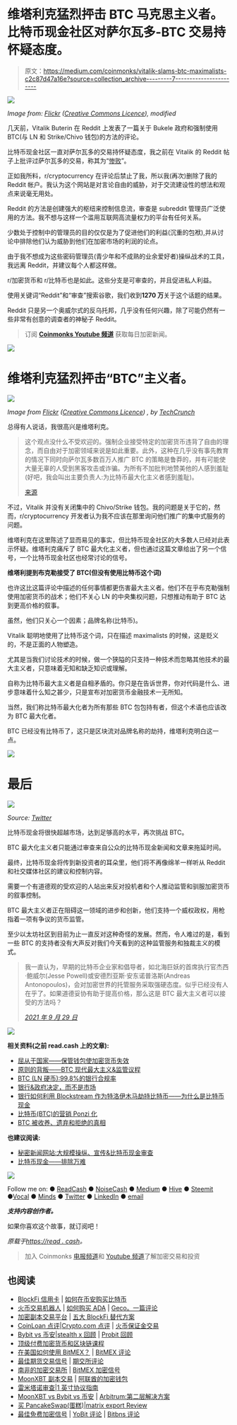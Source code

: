 # 维塔利克猛烈抨击 BTC 马克思主义者。比特币现金社区对萨尔瓦多-BTC 交易持怀疑态度。

> 原文：<https://medium.com/coinmonks/vitalik-slams-btc-maximalists-c2c87d47a16e?source=collection_archive---------7----------------------->

![](img/f4a581e483b4031262c00e085ade6855.png)

*Image from:* [*Flickr*](https://live.staticflickr.com/4342/37155971382_03b9bdc95c_b.jpg) *(*[*Creative Commons Licence*](https://creativecommons.org/licenses/by/2.0/)*), modified*

几天前，Vitalik Buterin 在 Reddit 上发表了一篇关于 Bukele 政府和强制使用 BTC(与 LN 和 Strike/Chivo 钱包)的方法的评论。

比特币现金社区一直对萨尔瓦多的交易持怀疑态度，我之前在 Vitalik 的 Reddit 帖子上批评过萨尔瓦多的交易，称其为“[惨败](/coinmonks/bitcoin-cash-is-the-last-line-of-defence-against-the-upcoming-cbdcs-invasion-3edc97db224f)”。

正如我所料，r/cryptocurrency 在评论后禁止了我，所以我(再次)删除了我的 Reddit 帐户。我认为这个网站是对言论自由的威胁，对于交流建设性的想法和观点来说毫无用处。

Reddit 的方法是创建强大的枢纽来控制信息流，审查是 subreddit 管理员广泛使用的方法。我不想与这样一个滥用互联网高流量权力的平台有任何关系。

少数处于控制中的管理员的目的仅仅是为了促进他们的利益(沉重的包袱),并从讨论中排除他们认为威胁到他们在加密市场的利润的论点。

由于我不想成为这些密码管理员(青少年和不成熟的业余爱好者)操纵战术的工具，我远离 Reddit，并建议每个人都这样做。

r/加密货币和 r/比特币也是如此。这些分支是可审查的，并且促进私人利益。

使用关键词“Reddit”和“审查”搜索谷歌，我们收到**1270 万**关于这个话题的结果。

Reddit 只是另一个奥威尔式的反乌托邦，几乎没有任何兴趣，除了可能仍然有一些非常有创意的调查者的神秘子 Reddit。

> 订阅 [**Coinmonks Youtube 频道**](https://www.youtube.com/c/coinmonks/videos) 获取每日加密新闻。

![](img/f45130952a53784172d47cb34123d59a.png)

# 维塔利克猛烈抨击“BTC”主义者。

![](img/cdf0f6053fc4c719f2b12973bd5376e2.png)

*Image from* [*Flickr*](https://www.flickr.com/photos/techcrunch/22987802684/) *(*[*Creative Commons Licence*](https://creativecommons.org/licenses/by/2.0/)*) , by* [*TechCrunch*](https://www.flickr.com/photos/techcrunch/)

总得有人说话，我很高兴是维塔利克。

> 这个观点没什么不受欢迎的。强制企业接受特定的加密货币违背了自由的理念，而自由对于加密领域来说是如此重要。此外，这种在几乎没有事先教育的情况下同时向萨尔瓦多数百万人推广 BTC 的策略是鲁莽的，并有可能使大量无辜的人受到黑客攻击或诈骗。为所有不加批判地赞美他的人感到羞耻(好吧，我会叫出主要负责人:为比特币最大化主义者感到羞耻)。
> 
> [来源](https://www.cryptoglobe.com/latest/2021/10/ethereum-creator-vitalik-buterin-slams-bitcoin-maximalists-for-supporting-el-salvadors-invasive-legislation/)

不过，Vitalik 并没有关闭集中的 Chivo/Strike 钱包。我的问题是关于它的，然而，r/cryptocurrency 开发者认为我不应该在那里询问他们推广的集中式服务的问题。

维塔利克在这里陈述了显而易见的事实，但比特币现金社区的大多数人已经对此表示怀疑。维塔利克痛斥了 BTC 最大化主义者，但也通过这篇文章给出了另一个信号，一个比特币现金社区也经常讨论的信号。

**维塔利提到布克勒接受了 BTC(但没有使用比特币这个词)**

也许这比这篇评论中描述的任何事情都更伤害最大主义者。他们不在乎布克勒强制使用加密货币的战术；他们不关心 LN 的中央集权问题，只想推动有助于 BTC 达到更高价格的叙事。

虽然，他们只关心一个因素；品牌名称(比特币)。

Vitalik 聪明地使用了比特币这个词，只在描述 maximalists 的时候，这是贬义的，不是正面的人物塑造。

尤其是当我们讨论技术的时候，做一个狭隘的只支持一种技术而忽略其他技术的最大主义者，只意味着无知和缺乏知识或理解。

自称为比特币最大主义者是自相矛盾的。你只是在告诉世界，你对代码是什么、进步意味着什么知之甚少，只是宣布对加密货币金融技术一无所知。

当然，我们称比特币最大化者为所有那些 BTC 包包持有者，但这个术语也应该改为 BTC 最大化者。

BTC 已经没有比特币了，这只是区块流对品牌名称的劫持，维塔利克明白这一点。

![](img/f45130952a53784172d47cb34123d59a.png)

# 最后

![](img/3c981b3f65999558acd3b78df80bae82.png)

*Source:* [*Twitter*](https://twitter.com/vitalikbuterin/status/929558722170429440)

比特币现金将很快超越市场，达到足够高的水平，再次挑战 BTC。

BTC 最大化主义者只能通过审查来自公众的比特币现金新闻和文章来拖延时间。

最终，比特币现金将传到新投资者的耳朵里，他们将不再像绵羊一样听从 Reddit 和社交媒体社区的建议和控制内容。

需要一个有道德观的受欢迎的人站出来反对投机者和个人推动监管和驯服加密货币的叙事控制。

BTC 最大主义者正在阻碍这一领域的进步和创新，他们支持一个威权政权，用枪指着一项有争议的货币监管。

至少以太坊社区到目前为止一直反对这种奇怪的发展。然而，令人难过的是，看到一些 BTC 的支持者没有大声反对我们今天看到的这种监管服务和独裁主义的模式。

> 我一直认为，早期的比特币企业家和倡导者，如北海巨妖的首席执行官杰西·鲍威尔(Jesse Powell)或安德烈亚斯·安东诺普洛斯(Andreas Antonopoulos)，会对加密世界的托管服务采取强硬态度。似乎已经没有人在乎了。如果道德妥协有助于提高价格，那么这是 BTC 最大主义者可以接受的方法吗？
> 
> [*2021 年 9 月 29 日*](https://read.cash/@Pantera/subservience-to-the-state-custodial-wallets-invalidate-cryptocurrency-1df5c08b)

![](img/f45130952a53784172d47cb34123d59a.png)

**相关资料(之前 read.cash 上的文章):**

*   [屈从于国家——保管钱包使加密货币失效](https://read.cash/@Pantera/subservience-to-the-state-custodial-wallets-invalidate-cryptocurrency-1df5c08b)
*   [原则的背叛——BTC 现代最大主义&监管议程](https://read.cash/@Pantera/betrayal-of-principles-btc-modern-maximalism-the-regulatory-agenda-7e1b67cc)
*   [BTC (LN 硬币):99.8%的银行合规率](https://read.cash/@Pantera/btc-ln-coin-998-bank-compliant-6afcbe88)
*   [银行&政府决定，而不是市场](https://read.cash/@Pantera/the-banks-the-government-decided-not-the-market-f09a5841)
*   [银行如何利用 Blockstream 作为特洛伊木马劫持比特币——为什么是比特币现金](https://read.cash/@Pantera/how-the-banks-hijacked-bitcoin-using-blockstream-as-a-trojan-horse-why-bitcoin-cash-74eb96c5)
*   [比特币(BTC)的营销 Ponzi 化](https://read.cash/@Pantera/the-marketing-ponzification-of-bitcoin-btc-47ad770f)
*   [BTC 被收养、遗弃和拒绝的真相](https://read.cash/@Pantera/the-truth-about-btc-adoption-abandonment-and-rejection-e3bc96cd)

**也建议阅读:**

*   [秘密新闻网站:大规模操纵、宣传&比特币现金审查](https://read.cash/@Pantera/crypto-news-websites-massive-manipulation-propaganda-censorship-of-bitcoin-cash-071010ae)
*   [比特币现金——排除万难](https://read.cash/@Pantera/bitcoin-cash-against-all-odds-c432ddad)

![](img/f45130952a53784172d47cb34123d59a.png)

Follow me on: ● [ReadCash](https://read.cash/@Pantera) ● [NoiseCash](https://noise.cash/u/Pantera99) ● [Medium](/@panterabch) ● [Hive](https://hive.blog/@pantera1) ● [Steemit](https://steemit.com/@pantera1) ●[Vocal](https://vocal.media/authors/pantera) ● [Minds](https://www.minds.com/pantera99/) ● [Twitter](https://twitter.com/Panterabch) ● [LinkedIn](https://www.linkedin.com/in/panterabch/) ● [email](https://read.cash/@Pantera/localcryptos-p2p-exchange-is-now-offering-bitcoin-cash-trading-06637230#bad-link)

***支持内容创作者。***

如果你喜欢这个故事，就订阅吧！

*原载于*[*https://read . cash*](https://read.cash/@Pantera/vitalik-slams-btc-maximalists-3de263c5)*。*

> 加入 Coinmonks [电报频道](https://t.me/coincodecap)和 [Youtube 频道](https://www.youtube.com/c/coinmonks/videos)了解加密交易和投资

## 也阅读

*   [BlockFi 信用卡](https://blog.coincodecap.com/blockfi-credit-card) | [如何在币安购买比特币](https://blog.coincodecap.com/buy-bitcoin-binance)
*   [火币交易机器人](https://blog.coincodecap.com/huobi-trading-bot) | [如何购买 ADA](https://blog.coincodecap.com/buy-ada-cardano) | [Geco。一篇评论](https://blog.coincodecap.com/geco-one-review)
*   [加密副本交易平台](/coinmonks/top-10-crypto-copy-trading-platforms-for-beginners-d0c37c7d698c) | [五大 BlockFi 替代方案](https://blog.coincodecap.com/blockfi-alternatives)
*   [CoinLoan 点评](https://blog.coincodecap.com/coinloan-review)|[Crypto.com 点评](/coinmonks/crypto-com-review-f143dca1f74c) | [火币保证金交易](/coinmonks/huobi-margin-trading-b3b06cdc1519)
*   [Bybit vs 币安](https://blog.coincodecap.com/bybit-binance-moonxbt)|[stealth x 回顾](/coinmonks/stealthex-review-396c67309988) | [Probit 回顾](https://blog.coincodecap.com/probit-review)
*   [顶级付费加密货币和区块链课程](https://blog.coincodecap.com/blockchain-courses)
*   [在美国如何使用 BitMEX？](https://blog.coincodecap.com/use-bitmex-in-usa) | [BitMEX 评论](https://blog.coincodecap.com/bitmex-review)
*   [最佳期货交易信号](https://blog.coincodecap.com/futures-trading-signals) | [期交所评论](https://blog.coincodecap.com/liquid-exchange-review)
*   [南非的加密交易所](https://blog.coincodecap.com/crypto-exchanges-in-south-africa) | [BitMEX 加密信号](https://blog.coincodecap.com/bitmex-crypto-signals)
*   [MoonXBT 副本交易](https://blog.coincodecap.com/moonxbt-copy-trading) | [阿联酋的加密钱包](https://blog.coincodecap.com/crypto-wallets-in-uae)
*   [雷米塔诺审查](https://blog.coincodecap.com/remitano-review)|[1 英寸协议指南](https://blog.coincodecap.com/1inch)
*   [MoonXBT vs Bybit vs 币安](https://blog.coincodecap.com/bybit-binance-moonxbt) | [Arbitrum:第二层解决方案](https://blog.coincodecap.com/arbitrum)
*   [买 PancakeSwap(蛋糕)](https://blog.coincodecap.com/buy-pancakeswap)|[matrix export Review](https://blog.coincodecap.com/matrixport-review)
*   [最佳免费加密信号](https://blog.coincodecap.com/free-crypto-signals) | [YoBit 评论](/coinmonks/yobit-review-175464162c62) | [Bitbns 评论](/coinmonks/bitbns-review-38256a07e161)